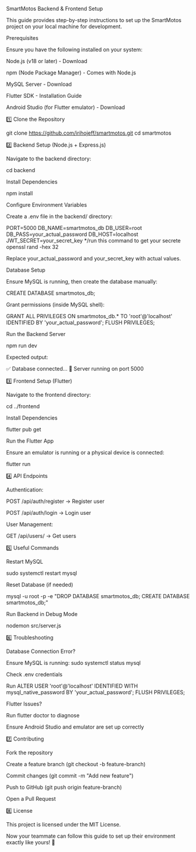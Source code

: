 SmartMotos Backend & Frontend Setup

This guide provides step-by-step instructions to set up the SmartMotos project on your local machine for development.

Prerequisites

Ensure you have the following installed on your system:

Node.js (v18 or later) - Download

npm (Node Package Manager) - Comes with Node.js

MySQL Server - Download

Flutter SDK - Installation Guide

Android Studio (for Flutter emulator) - Download

1️⃣ Clone the Repository

git clone https://github.com/irihojeff/smartmotos.git
cd smartmotos

2️⃣ Backend Setup (Node.js + Express.js)

Navigate to the backend directory:

cd backend

Install Dependencies

npm install

Configure Environment Variables

Create a .env file in the backend/ directory:

PORT=5000
DB_NAME=smartmotos_db
DB_USER=root
DB_PASS=your_actual_password
DB_HOST=localhost
JWT_SECRET=your_secret_key */run this command to get your secrete  
openssl rand -hex 32

Replace your_actual_password and your_secret_key with actual values.

Database Setup

Ensure MySQL is running, then create the database manually:

CREATE DATABASE smartmotos_db;

Grant permissions (inside MySQL shell):

GRANT ALL PRIVILEGES ON smartmotos_db.* TO 'root'@'localhost' IDENTIFIED BY 'your_actual_password';
FLUSH PRIVILEGES;

Run the Backend Server

npm run dev

Expected output:

✅ Database connected...
🚀 Server running on port 5000

3️⃣ Frontend Setup (Flutter)

Navigate to the frontend directory:

cd ../frontend

Install Dependencies

flutter pub get

Run the Flutter App

Ensure an emulator is running or a physical device is connected:

flutter run

4️⃣ API Endpoints

Authentication:

POST /api/auth/register → Register user

POST /api/auth/login → Login user

User Management:

GET /api/users/ → Get users

5️⃣ Useful Commands

Restart MySQL

sudo systemctl restart mysql

Reset Database (if needed)

mysql -u root -p -e "DROP DATABASE smartmotos_db; CREATE DATABASE smartmotos_db;"

Run Backend in Debug Mode

nodemon src/server.js

6️⃣ Troubleshooting

Database Connection Error?

Ensure MySQL is running: sudo systemctl status mysql

Check .env credentials

Run ALTER USER 'root'@'localhost' IDENTIFIED WITH mysql_native_password BY 'your_actual_password'; FLUSH PRIVILEGES;

Flutter Issues?

Run flutter doctor to diagnose

Ensure Android Studio and emulator are set up correctly

7️⃣ Contributing

Fork the repository

Create a feature branch (git checkout -b feature-branch)

Commit changes (git commit -m "Add new feature")

Push to GitHub (git push origin feature-branch)

Open a Pull Request

8️⃣ License

This project is licensed under the MIT License.

Now your teammate can follow this guide to set up their environment exactly like yours! 🚀


